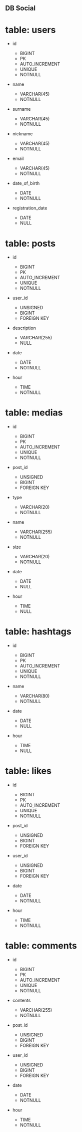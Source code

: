 ## DB Social

# table: users 

- id
  - BIGINT
  - PK
  - AUTO_INCREMENT
  - UNIQUE
  - NOTNULL

- name
  - VARCHAR(45)
  - NOTNULL

- surname
  - VARCHAR(45)
  - NOTNULL

- nickname
  - VARCHAR(45)
  - NOTNULL

- email
  - VARCHAR(45)
  - NOTNULL

- date_of_birth
  - DATE
  - NOTNULL

- registration_date
  - DATE
  - NULL


# table: posts

- id
  - BIGINT
  - PK
  - AUTO_INCREMENT
  - UNIQUE
  - NOTNULL
  
- user_id
  - UNSIGNED
  - BIGINT
  - FOREIGN KEY

- description
  - VARCHAR(255)
  - NULL

- date
  - DATE
  - NOTNULL

- hour
  - TIME
  - NOTNULL


# table: medias

- id
  - BIGINT
  - PK
  - AUTO_INCREMENT
  - UNIQUE
  - NOTNULL
  
- post_id
  - UNSIGNED
  - BIGINT
  - FOREIGN KEY

- type
  - VARCHAR(20)
  - NOTNULL

- name
  - VARCHAR(255)
  - NOTNULL

- size
  - VARCHAR(20)
  - NOTNULL

- date
  - DATE
  - NULL

- hour
  - TIME
  - NULL


# table: hashtags

- id
  - BIGINT
  - PK
  - AUTO_INCREMENT
  - UNIQUE
  - NOTNULL

- name
  - VARCHAR(80)
  - NOTNULL

- date
  - DATE
  - NULL

- hour
  - TIME
  - NULL


# table: likes

- id
  - BIGINT
  - PK
  - AUTO_INCREMENT
  - UNIQUE
  - NOTNULL

- post_id
  - UNSIGNED
  - BIGINT
  - FOREIGN KEY

- user_id
  - UNSIGNED
  - BIGINT
  - FOREIGN KEY

- date
  - DATE
  - NOTNULL

- hour
  - TIME
  - NOTNULL


# table: comments

- id
  - BIGINT
  - PK
  - AUTO_INCREMENT
  - UNIQUE
  - NOTNULL

- contents
  - VARCHAR(255)
  - NOTNULL

- post_id
  - UNSIGNED
  - BIGINT
  - FOREIGN KEY

- user_id
  - UNSIGNED
  - BIGINT
  - FOREIGN KEY

- date
  - DATE
  - NOTNULL

- hour
  - TIME
  - NOTNULL